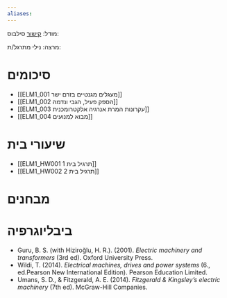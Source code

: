 ```yaml
---
aliases:
---
```



מודל: [קישור](https://moodle24.technion.ac.il/course/view.php?id=2376)
סילבוס:

מרצה: נילי
מתרגל/ת: 

# סיכומים
- [[ELM1_001 מעגלים מגנטיים בזרם ישר]]
- [[ELM1_002 הספק פעיל, הגבי ונדמה]]
- [[ELM1_003 עקרונות המרת אנרגיה אלקטרומכנית]]
- [[ELM1_004 מבוא למנועים]]

# שיעורי בית
- [[ELM1_HW001 תרגיל בית 1]]
- [[ELM1_HW002 תרגיל בית 2]]
# מבחנים

# ביבליוגרפיה
- Guru, B. S. (with Hiziroğlu, H. R.). (2001). _Electric machinery and transformers_ (3rd ed). Oxford University Press.
- Wildi, T. (2014). _Electrical machines, drives and power systems_ (6., ed.Pearson New International Edition). Pearson Education Limited.
- Umans, S. D., & Fitzgerald, A. E. (2014). _Fitzgerald & Kingsley’s electric machinery_ (7th ed). McGraw-Hill Companies.